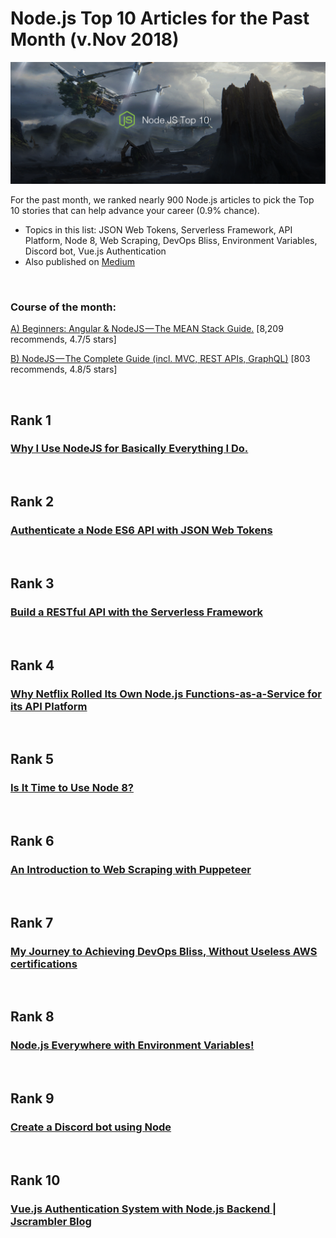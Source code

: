 # Node.js Top 10 Articles for the Past Month (v.Nov 2018)

<img src="Top10-Nov-Node.png" width="800" alt="Mybridge"></a>

For the past month, we ranked nearly 900 Node.js articles to pick the Top 10 stories that can help advance your career (0.9% chance).

* Topics in this list: JSON Web Tokens, Serverless Framework, API Platform, Node 8, Web Scraping, DevOps Bliss, Environment Variables, Discord bot, Vue.js Authentication
* Also published on [Medium](https://goo.gl/XZ6g3g)

<br>

### Course of the month:

[A) Beginners: Angular & NodeJS — The MEAN Stack Guide.](http://bit.ly/2HVnkJj) [8,209 recommends, 4.7/5 stars]

[B) NodeJS — The Complete Guide (incl. MVC, REST APIs, GraphQL)](http://bit.ly/2Pgjlzx) [803 recommends, 4.8/5 stars]

<br>

## Rank 1
### [Why I Use NodeJS for Basically Everything I Do.](https://medium.com/@kieranmaher13/why-i-use-nodejs-for-basically-everything-i-do-e0a627787ecc?utm_source=mybridge&utm_medium=blog&utm_campaign=read_more)


<br>

## Rank 2
### [Authenticate a Node ES6 API with JSON Web Tokens](https://scotch.io/tutorials/authenticate-a-node-es6-api-with-json-web-tokens?utm_source=mybridge&utm_medium=blog&utm_campaign=read_more)


<br>

## Rank 3
### [Build a RESTful API with the Serverless Framework](https://dev.to/sagar/build-a-restful-api-with-the-serverless-framework-ene?utm_source=mybridge&utm_medium=blog&utm_campaign=read_more)


<br>

## Rank 4
### [Why Netflix Rolled Its Own Node.js Functions-as-a-Service for its API Platform](https://thenewstack.io/why-netflix-rolled-its-own-node-js-functions-as-a-service-runtime?utm_source=mybridge&utm_medium=blog&utm_campaign=read_more)


<br>

## Rank 5
### [Is It Time to Use Node 8?](https://www.toptal.com/nodejs/is-it-time-to-use-node-8?utm_source=mybridge&utm_medium=blog&utm_campaign=read_more)


<br>

## Rank 6
### [An Introduction to Web Scraping with Puppeteer](https://medium.com/swlh/an-introduction-to-web-scraping-with-puppeteer-3d35a51fdca0?utm_source=mybridge&utm_medium=blog&utm_campaign=read_more)


<br>

## Rank 7
### [My Journey to Achieving DevOps Bliss, Without Useless AWS certifications](https://hackernoon.com/my-journey-to-achieving-devops-bliss-without-useless-aws-certifications-a7cbf7c539d1?utm_source=mybridge&utm_medium=blog&utm_campaign=read_more)


<br>

## Rank 8
### [Node.js Everywhere with Environment Variables!](https://medium.com/the-node-js-collection/making-your-node-js-work-everywhere-with-environment-variables-2da8cdf6e786?utm_source=mybridge&utm_medium=blog&utm_campaign=read_more)


<br>

## Rank 9
### [Create a Discord bot using Node](https://blog.bitsrc.io/create-a-discord-bot-using-node-dc198817b1a?utm_source=mybridge&utm_medium=blog&utm_campaign=read_more)


<br>

## Rank 10
### [Vue.js Authentication System with Node.js Backend | Jscrambler Blog](https://blog.jscrambler.com/vue-js-authentication-system-with-node-js-backend?utm_source=mybridge&utm_medium=blog&utm_campaign=read_more)


                    
